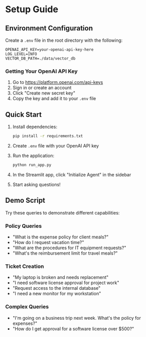 # Setup Guide

## Environment Configuration

Create a `.env` file in the root directory with the following:

```env
OPENAI_API_KEY=your-openai-api-key-here
LOG_LEVEL=INFO
VECTOR_DB_PATH=./data/vector_db
```

### Getting Your OpenAI API Key

1. Go to https://platform.openai.com/api-keys
2. Sign in or create an account
3. Click "Create new secret key"
4. Copy the key and add it to your `.env` file

## Quick Start

1. Install dependencies:
   ```bash
   pip install -r requirements.txt
   ```

2. Create `.env` file with your OpenAI API key

3. Run the application:
   ```bash
   python run_app.py
   ```

4. In the Streamlit app, click "Initialize Agent" in the sidebar

5. Start asking questions!

## Demo Script

Try these queries to demonstrate different capabilities:

### Policy Queries
- "What is the expense policy for client meals?"
- "How do I request vacation time?"
- "What are the procedures for IT equipment requests?"
- "What's the reimbursement limit for travel meals?"

### Ticket Creation
- "My laptop is broken and needs replacement"
- "I need software license approval for project work"
- "Request access to the internal database"
- "I need a new monitor for my workstation"

### Complex Queries
- "I'm going on a business trip next week. What's the policy for expenses?"
- "How do I get approval for a software license over $500?"

